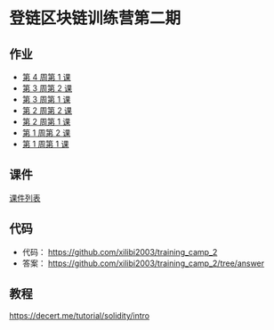 # 登链区块链训练营第二期

## 作业

- [第 4 周第 1 课](./Week4-1/Work.md)
- [第 3 周第 2 课](./Week3-2/Work.md)
- [第 3 周第 1 课](./Week3-1/Work.md)
- [第 2 周第 2 课](./Week2-2/Work.md)
- [第 2 周第 1 课](./Week2-1/Work.md)
- [第 1 周第 2 课](./Week1-2/Work.md)
- [第 1 周第 1 课](./Week1-1/Work.md)

## 课件

[课件列表](./courseware/)

## 代码

- 代码： https://github.com/xilibi2003/training_camp_2
- 答案： https://github.com/xilibi2003/training_camp_2/tree/answer

## 教程

https://decert.me/tutorial/solidity/intro
